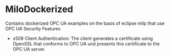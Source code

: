# MiloDockerized
Contains dockerized OPC UA examples on the basis of eclipse milp that use OPC UA Security Features
 - x509 Client Authentication: The client generates a certificate using OpenSSL that conforms to OPC UA und presents this certificate to the OPC UA server. 
